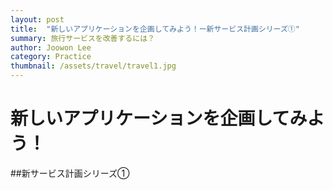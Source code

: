 ```yaml
---
layout: post
title:  "新しいアプリケーションを企画してみよう！ー新サービス計画シリーズ①"
summary: 旅行サービスを改善するには？
author: Joowon Lee
category: Practice
thumbnail: /assets/travel/travel1.jpg
---
```


# 新しいアプリケーションを企画してみよう！

##新サービス計画シリーズ①

